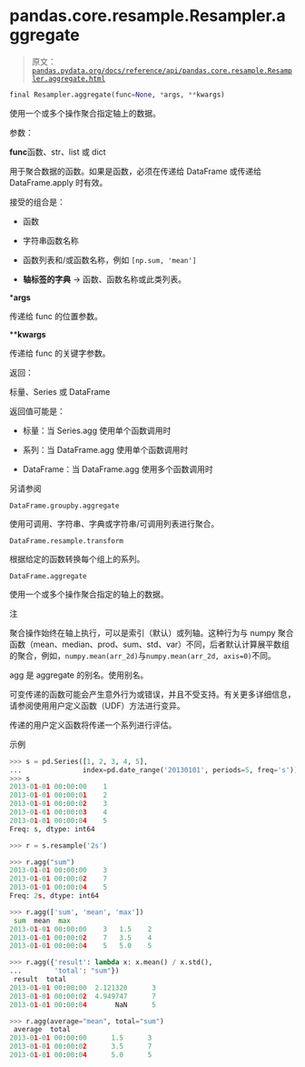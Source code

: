 # pandas.core.resample.Resampler.aggregate

> 原文：[`pandas.pydata.org/docs/reference/api/pandas.core.resample.Resampler.aggregate.html`](https://pandas.pydata.org/docs/reference/api/pandas.core.resample.Resampler.aggregate.html)

```py
final Resampler.aggregate(func=None, *args, **kwargs)
```

使用一个或多个操作聚合指定轴上的数据。

参数：

**func**函数、str、list 或 dict

用于聚合数据的函数。如果是函数，必须在传递给 DataFrame 或传递给 DataFrame.apply 时有效。

接受的组合是：

+   函数

+   字符串函数名称

+   函数列表和/或函数名称，例如 `[np.sum, 'mean']`

+   **轴标签的字典** -> 函数、函数名称或此类列表。

***args**

传递给 func 的位置参数。

****kwargs**

传递给 func 的关键字参数。

返回：

标量、Series 或 DataFrame

返回值可能是：

+   标量：当 Series.agg 使用单个函数调用时

+   系列：当 DataFrame.agg 使用单个函数调用时

+   DataFrame：当 DataFrame.agg 使用多个函数调用时

另请参阅

`DataFrame.groupby.aggregate`

使用可调用、字符串、字典或字符串/可调用列表进行聚合。

`DataFrame.resample.transform`

根据给定的函数转换每个组上的系列。

`DataFrame.aggregate`

使用一个或多个操作聚合指定的轴上的数据。

注

聚合操作始终在轴上执行，可以是索引（默认）或列轴。这种行为与 numpy 聚合函数（mean、median、prod、sum、std、var）不同，后者默认计算展平数组的聚合，例如，`numpy.mean(arr_2d)`与`numpy.mean(arr_2d, axis=0)`不同。

agg 是 aggregate 的别名。使用别名。

可变传递的函数可能会产生意外行为或错误，并且不受支持。有关更多详细信息，请参阅使用用户定义函数（UDF）方法进行变异。

传递的用户定义函数将传递一个系列进行评估。

示例

```py
>>> s = pd.Series([1, 2, 3, 4, 5],
...               index=pd.date_range('20130101', periods=5, freq='s'))
>>> s
2013-01-01 00:00:00    1
2013-01-01 00:00:01    2
2013-01-01 00:00:02    3
2013-01-01 00:00:03    4
2013-01-01 00:00:04    5
Freq: s, dtype: int64 
```

```py
>>> r = s.resample('2s') 
```

```py
>>> r.agg("sum")
2013-01-01 00:00:00    3
2013-01-01 00:00:02    7
2013-01-01 00:00:04    5
Freq: 2s, dtype: int64 
```

```py
>>> r.agg(['sum', 'mean', 'max'])
 sum  mean  max
2013-01-01 00:00:00    3   1.5    2
2013-01-01 00:00:02    7   3.5    4
2013-01-01 00:00:04    5   5.0    5 
```

```py
>>> r.agg({'result': lambda x: x.mean() / x.std(),
...        'total': "sum"})
 result  total
2013-01-01 00:00:00  2.121320      3
2013-01-01 00:00:02  4.949747      7
2013-01-01 00:00:04       NaN      5 
```

```py
>>> r.agg(average="mean", total="sum")
 average  total
2013-01-01 00:00:00      1.5      3
2013-01-01 00:00:02      3.5      7
2013-01-01 00:00:04      5.0      5 
```
